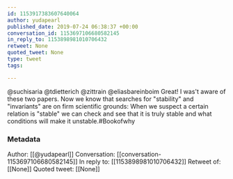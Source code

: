 ```yaml
---
id: 1153917383607640064
author: yudapearl
published_date: 2019-07-24 06:38:37 +00:00
conversation_id: 1153697106680582145
in_reply_to: 1153898981010706432
retweet: None
quoted_tweet: None
type: tweet
tags:

---
```


@suchisaria @tdietterich @zittrain @eliasbareinboim Great! I was't aware of these two papers. Now we know that searches for "stability" and "invariants" are on firm scientific grounds: When we suspect a certain relation is "stable" we can check and see that it is truly stable and what conditions will make it unstable.#Bookofwhy

### Metadata

Author: [[@yudapearl]]
Conversation: [[conversation-1153697106680582145]]
In reply to: [[1153898981010706432]]
Retweet of: [[None]]
Quoted tweet: [[None]]
